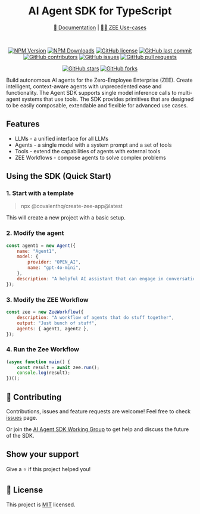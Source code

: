 <div align="center">

# AI Agent SDK for TypeScript

[📖 Documentation](https://cxt.build/) | 
[✍🏻 ZEE Use-cases](https://cxt.build/docs/use-cases/overview)

<br />

[![NPM Version](https://img.shields.io/npm/v/@covalenthq/ai-agent-sdk)](https://www.npmjs.com/package/@covalenthq/ai-agent-sdk)
[![NPM Downloads](https://img.shields.io/npm/dt/@covalenthq/ai-agent-sdk)](https://www.npmjs.com/package/@covalenthq/ai-agent-sdk)
[![GitHub license](https://img.shields.io/github/license/covalenthq/ai-agent-sdk)](https://github.com/covalenthq/ai-agent-sdk/blob/main/LICENSE)
[![GitHub last commit](https://img.shields.io/github/last-commit/covalenthq/ai-agent-sdk)](https://github.com/covalenthq/ai-agent-sdk/commits/master)
[![GitHub contributors](https://img.shields.io/github/contributors/covalenthq/ai-agent-sdk)](https://github.com/covalenthq/ai-agent-sdk/graphs/contributors)
[![GitHub issues](https://img.shields.io/github/issues/covalenthq/ai-agent-sdk)](https://github.com/covalenthq/ai-agent-sdk/issues)
[![GitHub pull requests](https://img.shields.io/github/issues-pr/covalenthq/ai-agent-sdk)](https://github.com/covalenthq/ai-agent-sdk/pulls)


[![GitHub stars](https://img.shields.io/github/stars/covalenthq/ai-agent-sdk)](https://github.com/covalenthq/ai-agent-sdk/stargazers)
[![GitHub forks](https://img.shields.io/github/forks/covalenthq/ai-agent-sdk)](https://github.com/covalenthq/ai-agent-sdk/network/members)

</div>

<p>Build autonomous AI agents for the Zero-Employee Enterprise (ZEE). Create intelligent, context-aware agents with unprecedented ease and functionality. The Agent SDK supports single model inference calls to multi-agent systems that use tools. The SDK provides primitives that are designed to be easily composable, extendable and flexible for advanced use cases.</p>

## Features

- LLMs - a unified interface for all LLMs
- Agents - a single model with a system prompt and a set of tools
- Tools - extend the capabilities of agents with external tools
- ZEE Workflows - compose agents to solve complex problems

## Using the SDK (Quick Start)

### 1. Start with a template

> npx @covalenthq/create-zee-app@latest

This will create a new project with a basic setup.

### 2. Modify the agent

```js
const agent1 = new Agent({
    name: "Agent1",
    model: {
        provider: "OPEN_AI",
        name: "gpt-4o-mini",
    },
    description: "A helpful AI assistant that can engage in conversation.",
});
```

### 3. Modify the ZEE Workflow

```js
const zee = new ZeeWorkflow({
    description: "A workflow of agents that do stuff together",
    output: "Just bunch of stuff",
    agents: { agent1, agent2 },
});
```

### 4. Run the Zee Workflow

```js
(async function main() {
    const result = await zee.run();
    console.log(result);
})();
```

## 🤝 Contributing

Contributions, issues and feature requests are welcome!
Feel free to check <a href="https://github.com/covalenthq/ai-agent-sdk/issues">issues</a> page.

Or join the [AI Agent SDK Working Group](https://t.me/CXT_Agent_SDK) to get help and discuss the future of the SDK.

## Show your support

Give a ⭐️ if this project helped you!

## 📝 License

This project is <a href="https://github.com/covalenthq/ai-agent-sdk/blob/main/LICENSE">MIT</a> licensed.
